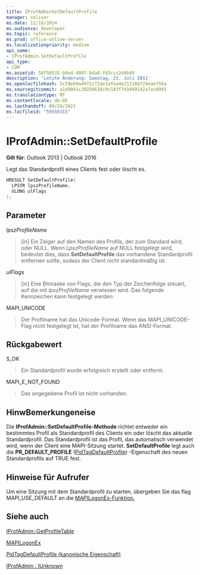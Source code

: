 ```yaml
---
title: IProfAdminSetDefaultProfile
manager: soliver
ms.date: 11/16/2014
ms.audience: Developer
ms.topic: reference
ms.prod: office-online-server
ms.localizationpriority: medium
api_name:
- IProfAdmin.SetDefaultProfile
api_type:
- COM
ms.assetid: 58f50535-b0ed-4097-bda8-fd3ccc2d4b49
description: 'Letzte Änderung: Samstag, 23. Juli 2011'
ms.openlocfilehash: 2c59eb9a4972c72ae1afea4e21118df24eae756a
ms.sourcegitcommit: a1d9041c20256616c9c183f7d1049142a7ac6991
ms.translationtype: MT
ms.contentlocale: de-DE
ms.lasthandoff: 09/24/2021
ms.locfileid: "59556315"
---
```

# <a name="iprofadminsetdefaultprofile"></a>IProfAdmin::SetDefaultProfile

  
  
**Gilt für**: Outlook 2013 | Outlook 2016 
  
Legt das Standardprofil eines Clients fest oder löscht es.
  
```cpp
HRESULT SetDefaultProfile(
  LPSTR lpszProfileName,
  ULONG ulFlags
);
```

## <a name="parameters"></a>Parameter

 _lpszProfileName_
  
> [in] Ein Zeiger auf den Namen des Profils, der zum Standard wird, oder NULL. Wenn  _LpszProfileName_ auf NULL festgelegt wird, bedeutet dies, dass **SetDefaultProfile** das vorhandene Standardprofil entfernen sollte, sodass der Client nicht standardmäßig ist. 
    
 _ulFlags_
  
> [in] Eine Bitmaske von Flags, die den Typ der Zeichenfolge steuert, auf die mit  _lpszProfileName_ verwiesen wird. Das folgende Kennzeichen kann festgelegt werden:
    
MAPI_UNICODE 
  
> Der Profilname hat das Unicode-Format. Wenn das MAPI_UNICODE-Flag nicht festgelegt ist, hat der Profilname das ANSI-Format.
    
## <a name="return-value"></a>Rückgabewert

S_OK 
  
> Ein Standardprofil wurde erfolgreich erstellt oder entfernt.
    
MAPI_E_NOT_FOUND 
  
> Das angegebene Profil ist nicht vorhanden.
    
## <a name="remarks"></a>HinwBemerkungeneise

Die **IProfAdmin::SetDefaultProfile-Methode** richtet entweder ein bestimmtes Profil als Standardprofil des Clients ein oder löscht das aktuelle Standardprofil. Das Standardprofil ist das Profil, das automatisch verwendet wird, wenn der Client eine MAPI-Sitzung startet. **SetDefaultProfile** legt auch die **PR_DEFAULT_PROFILE** ([PidTagDefaultProfile](pidtagdefaultprofile-canonical-property.md)) -Eigenschaft des neuen Standardprofils auf TRUE fest.
  
## <a name="notes-to-callers"></a>Hinweise für Aufrufer

Um eine Sitzung mit dem Standardprofil zu starten, übergeben Sie das flag MAPI_USE_DEFAULT an die [MAPILogonEx-Funktion.](mapilogonex.md) 
  
## <a name="see-also"></a>Siehe auch



[IProfAdmin::GetProfileTable](iprofadmin-getprofiletable.md)
  
[MAPILogonEx](mapilogonex.md)
  
[PidTagDefaultProfile (kanonische Eigenschaft)](pidtagdefaultprofile-canonical-property.md)
  
[IProfAdmin : IUnknown](iprofadminiunknown.md)

